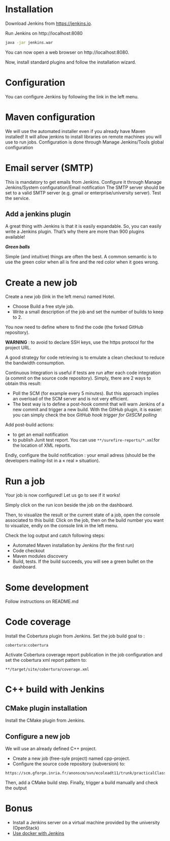 # Installation
Download Jenkins from https://jenkins.io.

Run Jenkins on http://localhost:8080
```bash
java -jar jenkins.war
```
You can now open a web browser on http://localhost:8080.

Now, install standard plugins and follow the installation wizard.

# Configuration
You can configure Jenkins by following the link in the left menu. 
#	Maven configuration
We will use the automated installer even if you already have Maven installed!
It will allow jenkins to install libraries on remote machines you will use to run jobs.
Configuration is done through Manage Jenkins/Tools global configuration
#	Email server (SMTP)
This is mandatory to get emails from Jenkins. Configure it through Manage Jenkins/System configuration/Email notification
The SMTP server should be set to a valid SMTP server (e.g. gmail or enterprise/university server). Test the service.

## Add a jenkins plugin
A great thing with Jenkins is that it is easily expandable. So, you can easily write a Jenkins plugin. That’s why there are more than 900 plugins available!

***Green balls***

Simple (and intuitive) things are often the best. A common semantic is to use the green color when all is fine and the red color when it goes wrong. 

# Create a new job
Create a new job (link in the left menu) named Hotel. 
* Choose Build a free style job.
* Write a small description of the job and set the number of builds to keep to 2.

You now need to define where to find the code (the forked GitHub repository).

**WARNING** : to avoid to declare SSH keys, use the https protocol for the project URL.

A good strategy for code retrieving is to emulate a clean checkout to reduce the bandwidth consumption.


Continuous Integration is useful if tests are run after each code integration (a commit on the source code repository). Simply, there are 2 ways to obtain this result:
* Poll the SCM (for example every 5 minutes). But this approach implies an overload of the SCM server and is not very efficient.
* The best way is to define a post-hook commit that will warn Jenkins of a new commit and trigger a new build.
With the GitHub plugin, it is easier: you can simply check the box *GitHub hook trigger for GitSCM polling*

Add post-build actions:
* to get an email notification
* to publish Junit test report. You can use ```**/surefire-reports/*.xml```for the location of XML reports.

Endly, configure the build notification : your email adress (should be the developers mailing-list in a « real » situation).

# Run a job
Your job is now configured! Let us go to see if it works! 

Simply click on the run icon beside the job on the dashboard.

Then, to visualize the result or the current state of a job, open the console associated to this build: Click on the job, then on the build number you want to visualize, endly on the console link  in the left menu.

Check the log output and catch following steps:
* Automated Maven installation by Jenkins (for the first run)
* Code checkout
* Maven modules discovery
* Build, tests.
If the build succeeds, you will see a green bullet on the dashboard.

# Some development
Follow instructions on README.md

# Code coverage
Install the Cobertura plugin from Jenkins.
Set the job build goal to :
```
cobertura:cobertura
```
Activate Cobertura coverage report publication in the job configuration and set the cobertura xml report pattern to:
```
**/target/site/cobertura/coverage.xml
```
# C++ build with Jenkins
##	CMake plugin installation
Install the CMake plugin from Jenkins.
## Configure a new job
We will use an already defined C++ project.
* Create a new job (free-syle project) named cpp-project.
* Configure the source code repository (subversion) to:
```
https://scm.gforge.inria.fr/anonscm/svn/ecoleadt11/trunk/practicalClass/tests/C++
```
Then, add a CMake build step. Finally, trigger a build manually and check the output

# Bonus
* Install a Jenkins server on a virtual machine provided by the university (OpenStack)
* [Use docker with Jenkins](./jenkins-docker.md)
